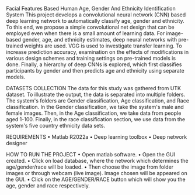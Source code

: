 Facial Features Based Human Age, Gender And Ethnicity Identification System 
This project develops a convolutional neural network (CNN) based deep learning network to automatically classify age, gender and ethnicity. To this end, we propose a simple convolutional net design that can be employed even when there is a small amount of learning data. For image-based gender, age, and ethnicity estimates, deep neural networks with pre-trained weights are used. VGG is used to investigate transfer learning. To increase prediction accuracy, examination on the effects of modifications in various design schemes and training settings on pre-trained models is done. Finally, a hierarchy of deep CNNs is explored, which first classifies participants by gender and then predicts age and ethnicity using separate models.

DATASETS COLLECTION
 The data for this study was gathered from UTK dataset. To illustrate the output, the data is separated into multiple folders. The system's folders are Gender classification, Age classification, and Race classification. In the Gender classification, we take the system's male and female images. Then, in the Age classification, we take data from people aged 1-100. Finally, in the race classification section, we use data from the system's five country ethnicity data sets.

REQUIREMENTS
•	Matlab R2022a 
•	Deep learning toolbox
•	Deep network designer


HOW TO RUN THE PROJECT
•	Open matlab software.
•	Open the GUI created.
•	Click on load database, where the network which determines the age/gender/race will be loaded.
•	Then choose the image from folder images or through webcam (live image).  Image chosen will be appeared on the GUI.
•	Click on the AGE/GENDER/RACE button which will show you the age, gender and race respectively.
